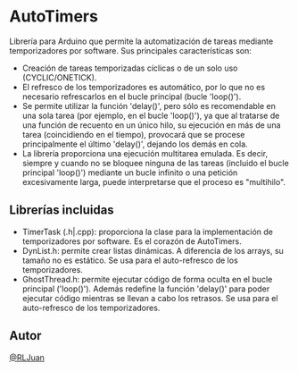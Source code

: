 # AutoTimers

Librería para Arduino que permite la automatización de tareas mediante temporizadores por software. Sus principales características son:

- Creación de tareas temporizadas cíclicas o de un solo uso (CYCLIC/ONETICK).
- El refresco de los temporizadores es automático, por lo que no es necesario refrescarlos en el bucle principal (bucle 'loop()').
- Se permite utilizar la función 'delay()', pero sólo es recomendable en una sola tarea (por ejemplo, en el bucle 'loop()'), ya que al tratarse de una función de recuento en un único hilo, su ejecución en más de una tarea (coincidiendo en el tiempo), provocará que se procese principalmente el último 'delay()', dejando los demás en cola.
- La librería proporciona una ejecución multitarea emulada. Es decir, siempre y cuando no se bloquee ninguna de las tareas (incluido el bucle principal 'loop()') mediante un bucle infinito o una petición excesivamente larga, puede interpretarse que el proceso es "multihilo".

## Librerías incluidas
- TimerTask (.h|.cpp): proporciona la clase para la implementación de temporizadores por software. Es el corazón de AutoTimers.
- DynList.h: permite crear listas dinámicas. A diferencia de los arrays, su tamaño no es estático. Se usa para el auto-refresco de los temporizadores.
- GhostThread.h: permite ejecutar código de forma oculta en el bucle principal ('loop()'). Además redefine la función 'delay()' para poder ejecutar código mientras se llevan a cabo los retrasos. Se usa para el auto-refresco de los temporizadores.

## Autor
[@RLJuan](https://github.com/RLJuan)
